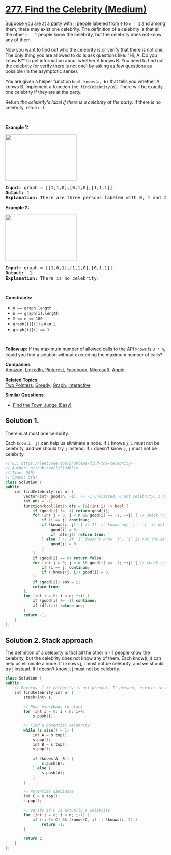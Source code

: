 # [277. Find the Celebrity (Medium)](https://leetcode.com/problems/find-the-celebrity/)

<p>Suppose you are at a party with <code>n</code> people labeled from <code>0</code> to <code>n - 1</code> and among them, there may exist one celebrity. The definition of a celebrity is that all the other <code>n - 1</code> people know the celebrity, but the celebrity does not know any of them.</p>

<p>Now you want to find out who the celebrity is or verify that there is not one. The only thing you are allowed to do is ask questions like: "Hi, A. Do you know B?" to get information about whether A knows B. You need to find out the celebrity (or verify there is not one) by asking as few questions as possible (in the asymptotic sense).</p>

<p>You are given a helper function <code>bool knows(a, b)</code> that tells you whether A knows B. Implement a function <code>int findCelebrity(n)</code>. There will be exactly one celebrity if they are at the party.</p>

<p>Return <em>the celebrity's label if there is a celebrity at the party</em>. If there is no celebrity, return <code>-1</code>.</p>

<p>&nbsp;</p>
<p><strong>Example 1:</strong></p>
<img alt="" src="https://assets.leetcode.com/uploads/2022/01/19/g1.jpg" style="width: 224px; height: 145px;">
<pre><strong>Input:</strong> graph = [[1,1,0],[0,1,0],[1,1,1]]
<strong>Output:</strong> 1
<strong>Explanation:</strong> There are three persons labeled with 0, 1 and 2. graph[i][j] = 1 means person i knows person j, otherwise graph[i][j] = 0 means person i does not know person j. The celebrity is the person labeled as 1 because both 0 and 2 know him but 1 does not know anybody.
</pre>

<p><strong>Example 2:</strong></p>
<img alt="" src="https://assets.leetcode.com/uploads/2022/01/19/g2.jpg" style="width: 224px; height: 145px;">
<pre><strong>Input:</strong> graph = [[1,0,1],[1,1,0],[0,1,1]]
<strong>Output:</strong> -1
<strong>Explanation:</strong> There is no celebrity.
</pre>

<p>&nbsp;</p>
<p><strong>Constraints:</strong></p>

<ul>
	<li><code>n == graph.length</code></li>
	<li><code>n == graph[i].length</code></li>
	<li><code>2 &lt;= n &lt;= 100</code></li>
	<li><code>graph[i][j]</code> is <code>0</code> or <code>1</code>.</li>
	<li><code>graph[i][i] == 1</code></li>
</ul>

<p>&nbsp;</p>
<p><strong>Follow up:</strong> If the maximum number of allowed calls to the API <code>knows</code> is <code>3 * n</code>, could you find a solution without exceeding the maximum number of calls?</p>


**Companies**:  
[Amazon](https://leetcode.com/company/amazon), [LinkedIn](https://leetcode.com/company/linkedin), [Pinterest](https://leetcode.com/company/pinterest), [Facebook](https://leetcode.com/company/facebook), [Microsoft](https://leetcode.com/company/microsoft), [Apple](https://leetcode.com/company/apple)

**Related Topics**:  
[Two Pointers](https://leetcode.com/tag/two-pointers/), [Greedy](https://leetcode.com/tag/greedy/), [Graph](https://leetcode.com/tag/graph/), [Interactive](https://leetcode.com/tag/interactive/)

**Similar Questions**:
* [Find the Town Judge (Easy)](https://leetcode.com/problems/find-the-town-judge/)

## Solution 1.

There is at most one celebrity.

Each `know(i, j)` can help us eliminate a node. If `i` knows `j`, `i` must not be celebrity, and we should try `j` instead. If `i` doesn't know `j`, `j` must not be celebrity.

```cpp
// OJ: https://leetcode.com/problems/find-the-celebrity/
// Author: github.com/lzl124631x
// Time: O(N)
// Space: O(N)
class Solution {
public:
    int findCelebrity(int n) {
        vector<int> good(n, -1); // -1 unvisited, 0 not celebrity, 1 celebrity
        int ans = -1;
        function<bool(int)> dfs = [&](int i) -> bool {
            if (good[i] != -1) return good[i];
            for (int j = 0; j < n && good[i] == -1; ++j) { // check rule: I don't know anyone
                if (i == j) continue;
                if (knows(i, j)) { // If `i` knows any `j`, `i` is not the celebrity, try `j` instead
                    good[i] = 0;
                    if (dfs(j)) return true;
                } else { // If `i` doesn't know `j`, `j` is not the celebrity
                    good[j] = 0;
                }
            }
            if (good[i] == 0) return false;
            for (int j = 0; j < n && good[i] == -1; ++j) { // check rule: anyone knows me
                if (i == j) continue;
                if (!knows(j, i)) good[i] = 0;
            }
            if (good[i]) ans = i;
            return true;
        };
        for (int i = 0; i < n; ++i) {
            if (good[i] != -1) continue;
            if (dfs(i)) return ans;
        }
        return -1;
    }
};
```

## Solution 2. Stack approach

The definition of a celebrity is that all the other n - 1 people know the celebrity, but the celebrity does not know any of them.
Each know(i, j) can help us eliminate a node. If i knows j, i must not be celebrity, and we should try j instead. If i doesn't know j, j must not be celebrity.

```cpp
class Solution {
public:
    // Returns -1 if celebrity is not present. If present, returns id (value from 0 to n-1).
    int findCelebrity(int n) {
        stack<int> s;
        
        // Push everybody to stack
        for (int i = 0; i < n; i++)
            s.push(i);

        // Find a potential celebrity
        while (s.size() > 1) {
            int A = s.top();
            s.pop();
            int B = s.top();
            s.pop();
            
            if (knows(A, B)) {
                s.push(B);
            } else {
                s.push(A);
            }
        }

        // Potential candidate
        int C = s.top();
        s.pop();

        // Verify if C is actually a celebrity
        for (int i = 0; i < n; i++) {
            if ((i != C) && (knows(C, i) || !knows(i, C)))
                return -1;
        }

        return C;
    }
};
```

